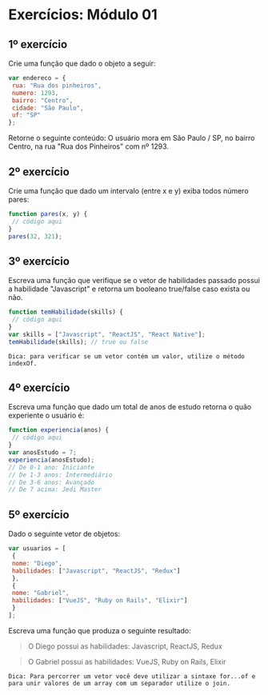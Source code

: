 # Exercícios: Módulo 01
## 1º exercício
Crie uma função que dado o objeto a seguir:
```javascript
var endereco = {
 rua: "Rua dos pinheiros",
 numero: 1293,
 bairro: "Centro",
 cidade: "São Paulo",
 uf: "SP"
};
```
Retorne o seguinte conteúdo:
O usuário mora em São Paulo / SP, no bairro Centro, na rua "Rua dos Pinheiros" com
nº 1293.
## 2º exercício
Crie uma função que dado um intervalo (entre x e y) exiba todos número pares:
```javascript
function pares(x, y) {
 // código aqui
}
pares(32, 321);
```
## 3º exercício
Escreva uma função que verifique se o vetor de habilidades passado possui a habilidade "Javascript"
e retorna um booleano true/false caso exista ou não.
```javascript
function temHabilidade(skills) {
 // código aqui
}
var skills = ["Javascript", "ReactJS", "React Native"];
temHabilidade(skills); // true ou false
```

`Dica: para verificar se um vetor contém um valor, utilize o método indexOf.`

## 4º exercício
Escreva uma função que dado um total de anos de estudo retorna o quão experiente o usuário é:
```javascript
function experiencia(anos) {
 // código aqui
}
var anosEstudo = 7;
experiencia(anosEstudo);
// De 0-1 ano: Iniciante
// De 1-3 anos: Intermediário
// De 3-6 anos: Avançado
// De 7 acima: Jedi Master
```
## 5º exercício
Dado o seguinte vetor de objetos:
```javascript
var usuarios = [
 {
 nome: "Diego",
 habilidades: ["Javascript", "ReactJS", "Redux"]
 },
 {
 nome: "Gabriel",
 habilidades: ["VueJS", "Ruby on Rails", "Elixir"]
 }
];
```
Escreva uma função que produza o seguinte resultado:

> O Diego possui as habilidades: Javascript, ReactJS, Redux

> O Gabriel possui as habilidades: VueJS, Ruby on Rails, Elixir

`Dica: Para percorrer um vetor você deve utilizar a sintaxe for...of e para unir valores de um array
com um separador utilize o join.`